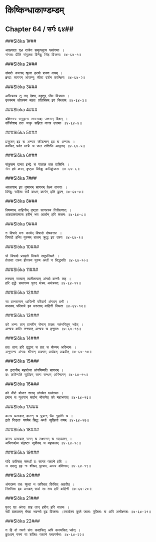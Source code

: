किष्किन्धाकाण्डम्डम्
===============================


## Chapter 64  / सर्गः ६४##


###Slōka 1###


    आख्याता गृध्र राजेन समुत्प्लुत्य प्लवंगमाः ।
    संगताः प्रीति संयुक्ता विनेदुः सिंह विक्रमाः ॥४-६४-१॥


###Slōka 2###


    संपातेः वचनम् श्रुत्वा हरयो रावण क्षयम् ।
    हृष्टाः सागरम् आजग्मुः सीता दर्शन कान्क्षिणः ॥४-६४-२॥


###Slōka 3###


    अभिक्रम्य तु तम् देशम् ददृशुर् भीम विक्रमाः ।
    कृत्स्नम् लोकस्य महतः प्रतिबिंबम् इव स्थितम् ॥४-६४-३॥


###Slōka 4###


    दक्षिणस्य समुद्रस्य समासाद्य उत्तराम् दिशम् ।
    संनिवेशम् ततः चक्रुः सहिता वानर उत्तमाः ॥४-६४-४॥


###Slōka 5###


    प्रसुप्तम् इव च अन्यत्र क्रीडन्तम् इव च अन्यतः ।
    क्वचित् पर्वत मात्रैः च जल राशिभिः आवृतम् ॥४-६४-५॥


###Slōka 6###


    संकुलम् दानव इन्द्रैः च पाताल तल वासिभिः ।
    रोम हर्ष करम् दृष्ट्वा विषेदुः कपिकुंजराः ॥४-६४-६॥


###Slōka 7###


    आकाशम् इव दुष्पारम् सागरम् प्रेक्ष्य वानराः ।
    विषेदुः सहिता सर्वे कथम् कार्यम् इति ब्रुवन् ॥४-६४-७॥


###Slōka 8###


    विषण्णाम् वाहिनीम् दृष्ट्वा सागरस्य निरीक्षणात् ।
    आश्वासयामास हरीन् भय आर्तान् हरि सत्तमः ॥४-६४-८॥


###Slōka 9###


    न विषादे मनः कार्यम् विषादो दोषवत्तरः ।
    विषादो हन्ति पुरुषम् बालम् क्रुद्ध इव उरगः ॥४-६४-९॥


###Slōka 10###


    यो विषादो प्रसहते विक्रमे समुपस्थिते ।
    तेजसा तस्य हीनस्य पुरुष अर्थो न सिद्ध्यति ॥४-६४-१०॥


###Slōka 11###


    तस्याम् रात्र्याम् व्यतीतायाम् अंगदो वानरैः सह ।
    हरि वृद्धैः समागम्य पुनर् मंत्रम् अमंत्रयत् ॥४-६४-११॥


###Slōka 12###


    सा वानराणाम् ध्वजिनी परिवार्य अंगदम् बभौ ।
    वासवम् परिवार्य इव मरुताम् वाहिनी स्थिता ॥४-६४-१२॥


###Slōka 13###


    को अन्यः ताम् वानरीम् सेनाम् शक्तः स्तंभयितुम् भवेत् ।
    अन्यत्र वालि तनयात् अन्यत्र च हनूमतः ॥४-६४-१३॥


###Slōka 14###


    ततः तान् हरि वृद्धान् च तत् च सैन्यम् अरिन्दमः ।
    अनुमान्य अंगदः श्रीमान् वाक्यम् अर्थवत् अब्रवीत् ॥४-६४-१४॥


###Slōka 15###


    क इदानीम् महातेजा लंघयिष्यति सागरम् ।
    कः करिष्यति सुग्रीवम् सत्य सन्धम् अरिन्दमम् ॥४-६४-१५॥


###Slōka 16###


    को वीरो योजन शतम् लंघयेत प्लवंगमाः ।
    इमान् च यूथपान् सर्वान् मोचयेत् को महाभयात् ॥४-६४-१६॥


###Slōka 17###


    कस्य प्रसादात् दारान् च पुत्रान् चैव गृहाणि च ।
    इतो निवृत्ताः पश्येम सिद्ध अर्थाः सुखिनो वयम् ॥४-६४-१७॥


###Slōka 18###


    कस्य प्रसादात् रामम् च लक्ष्मणम् च महाबलम् ।
    अभिगच्छेम संहृष्टाः सुग्रीवम् च महाबलम् ॥४-६४-१८॥


###Slōka 19###


    यदि कश्चित् समर्थो वः सागर प्लवने हरिः ।
    स ददातु इह नः शीघ्रम् पुण्याम् अभय दक्षिणाम् ॥४-६४-१९॥


###Slōka 20###


    अंगदस्य वचः श्रुत्वा न कश्चित् किंचित् अब्रवीत् ।
    स्तिमिता इव अभवत् सर्वा सा तत्र हरि वाहिनी ॥४-६४-२०॥


###Slōka 21###


    पुनर् एव अंगदः प्राह तान् हरीन् हरि सत्तमः ।
    सर्वे बलवताम् श्रेष्ठा भवन्तो दृढ विक्रमाः ।व्यपदेश्य कुले जाताः पूजिताः च अपि अभीक्ष्णशः ॥४-६४-२१॥


###Slōka 22###


    न हि वो गमने संगः कदाचित् अपि कस्यचित् भवेत् ।
    ब्रुवध्वम् यस्य या शक्तिः प्लवने प्लवगर्षभाः ॥४-६४-२२॥


